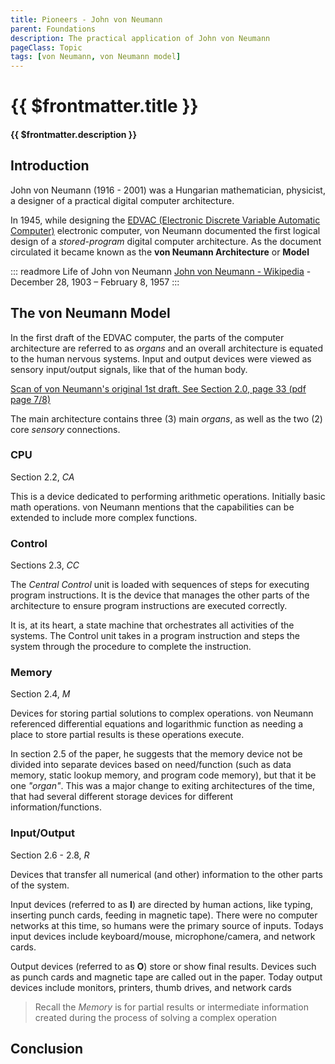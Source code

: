 ```yaml
---
title: Pioneers - John von Neumann
parent: Foundations
description: The practical application of John von Neumann
pageClass: Topic
tags: [von Neumann, von Neumann model]
---
```


# {{ $frontmatter.title }}

#### {{ $frontmatter.description }}

<KeyConcepts :ConceptArray= "[
{
  Concept:'The von Neumann Model',
  Details:''
},
]" />

## Introduction
John von Neumann (1916 - 2001) was a Hungarian mathematician, physicist, a designer of a practical digital computer architecture.

In 1945, while designing the [EDVAC (Electronic Discrete Variable Automatic Computer)](https://en.wikipedia.org/wiki/EDVAC) electronic computer, von Neumann documented the first logical design of a *stored-program* digital computer architecture. As the document circulated it became known as the **von Neumann Architecture** or **Model**

::: readmore Life of John von Neumann
[John von Neumann - Wikipedia](https://en.wikipedia.org/wiki/John_von_Neumann) - December 28, 1903 – February 8, 1957
:::

## The von Neumann Model

In the first draft of the EDVAC computer, the parts of the computer architecture are referred to as *organs* and an overall architecture is equated to the human nervous systems. Input and output devices were viewed as sensory input/output signals, like that of the human body.

[Scan of von Neumann's original 1st draft. See Section 2.0, page 33 (pdf page 7/8)](http://web.mit.edu/STS.035/www/PDFs/edvac.pdf)

The main architecture contains three (3) main *organs*, as well as the two (2) core *sensory* connections.

### CPU
Section 2.2, *CA*

This is a device dedicated to performing arithmetic operations. Initially basic math operations. von Neumann mentions that the capabilities can be extended to include more complex functions.

### Control
Sections 2.3, *CC*

The *Central Control* unit is loaded with sequences of steps for executing program instructions. It is the device that manages the other parts of the architecture to ensure program instructions are executed correctly.

It is, at its heart, a state machine that orchestrates all activities of the systems. The Control unit takes in a program instruction and steps the system through the procedure to complete the instruction.

### Memory
Section 2.4, *M*

Devices for storing partial solutions to complex operations. von Neumann referenced differential equations and logarithmic function as needing a place to store partial results is these operations execute.

In section 2.5 of the paper, he suggests that the memory device not be divided into separate devices based on need/function (such as data memory, static lookup memory, and program code memory), but that it be one *"organ"*. This was a major change to exiting architectures of the time, that had several different storage devices for different information/functions.

### Input/Output

Section 2.6 - 2.8, *R*

Devices that transfer all numerical (and other) information to the other parts of the system. 

Input devices (referred to as **I**) are directed by human actions, like typing, inserting punch cards, feeding in magnetic tape). There were no computer networks at this time, so humans were the primary source of inputs. Todays input devices include keyboard/mouse, microphone/camera, and network cards.

Output devices (referred to as **O**) store or show final results. Devices such as punch cards and magnetic tape are called out in the paper. Today output devices include monitors, printers, thumb drives, and network cards

> Recall the *Memory* is for partial results or intermediate information created during the process of solving a complex operation


## Conclusion